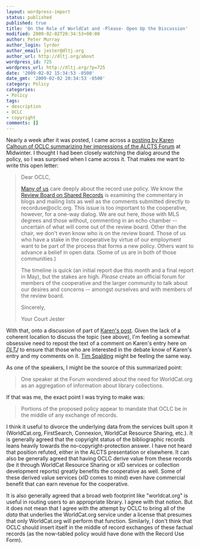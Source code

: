 ```yaml
---
layout: wordpress-import
status: published
published: true
title: 'On the Role of WorldCat and -Please- Open Up the Discussion'
modified: 2009-02-02T20:34:53+00:00
author: Peter Murray
author_login: lyrdor
author_email: jester@dltj.org
author_url: http://dltj.org/about
wordpress_id: 725
wordpress_url: http://dltj.org/?p=725
date: '2009-02-02 15:34:53 -0500'
date_gmt: '2009-02-02 20:34:53 -0500'
category: Policy
categories:
- Policy
tags:
- description
- OCLC
- copyright
comments: []
---
```

<p>Nearly a week after it was posted, I came across a <a href="http://web.archive.org/web/20090202141441/http://community.oclc.org/metalogue/archives/2009/01/data-sharing-libraries-and-the.html" title="Data Sharing, Libraries, and the Landscape of the Web - Metalogue">posting by Karen Calhoun of OCLC summarizing her impressions of the ALCTS Forum</a> at Midwinter.  I thought I had been closely watching the dialog around the policy, so I was surprised when I came across it.  That makes me want to write this open letter:</p>
<blockquote><p>Dear OCLC,</p>
<p><a href="http://wiki.code4lib.org/index.php/OCLC_Policy_Change" title="OCLC Policy Change summarized discussion">Many of us</a> care deeply about the record use policy.  We know the <a href="http://www.oclc.org/us/en/news/releases/20092.htm" title="Review Board on Shared Records press release">Review Board on Shared Records</a> is examining the commentary in blogs and mailing lists as well as the comments submitted directly to recorduse@oclc.org.  This issue is too important to the cooperative, however, for a one-way dialog.  We are out here, those with MLS degrees and those without, commenting in an echo chamber -- uncertain of what will come out of the review board.  Other than the chair, we don't even know who is on the review board.  Those of us who have a stake in the cooperative by virtue of our employment want to be part of the process that forms a new policy.  Others want to advance a belief in open data.  (Some of us are in both of those communities.)</p>
<p>The timeline is quick (an initial report due this month and a final report in May), but the stakes are high.  <em>Please</em> create an official forum for members of the cooperative and the larger community to talk about our desires and concerns -- amongst ourselves and with members of the review board.</p>
<p>Sincerely,</p>
<p>Your Court Jester</p></blockquote>
<p>With that, onto a discussion of part of <a href="http://web.archive.org/web/20090202141441/http://community.oclc.org/metalogue/archives/2009/01/data-sharing-libraries-and-the.html" title="Data Sharing, Libraries, and the Landscape of the Web - Metalogue">Karen's post</a>.  Given the lack of a coherent location to discuss the topic (see above), I'm feeling a somewhat obsessive need to repost the text of a comment on Karen's entry here on <acronym title="Disruptive Library Technology Jester"><i>DLTJ</i></acronym> to ensure that those who are interested in the debate know of Karen's entry and my comments on it.  <a href="http://blog.librarything.com/thingology/2009/02/the-evil-3-26/" title="Thingology: The evil 3.26%">Tim Spalding</a> might be feeling the same way.</p>
<p>As one of the speakers, I might be the source of this summarized point:</p>
<blockquote><p>One speaker at the Forum wondered about the need for WorldCat.org as an aggregation of information about library collections.</p></blockquote>
<p>If that was me, the exact point I was trying to make was:</p>
<blockquote><p>Portions of the proposed policy appear to mandate that OCLC be in the middle of any exchange of records.</p></blockquote>
<p>I think it useful to divorce the underlying data from the services built upon it (WorldCat.org, FirstSearch, Connexion, WorldCat Resource Sharing, etc.).  It is generally agreed that the copyright status of the bibliographic records leans heavily towards the no-copyright-protection answer.  I have not heard that position refuted, either in the ALCTS presentation or elsewhere.  It can also be generally agreed that having OCLC derive value from these records (be it through WorldCat Resource Sharing or xID services or collection development reports) greatly benefits the cooperative as well.  Some of these derived value services (xID comes to mind) even have commercial benefit that can earn revenue for the cooperative.</p>
<p>It is also generally agreed that a broad web footprint like "worldcat.org" is useful in routing users to an appropriate library.  I agree with that notion.  But it does not mean that I agree with the attempt by OCLC to bring all of the <em>data</em> that underlies the WorldCat.org service under a license that presumes that only WorldCat.org will perform that function.  Similarly, I don't think that OCLC should insert itself in the middle of record exchanges of these factual records (as the now-tabled policy would have done with the Record Use Form).</p>
